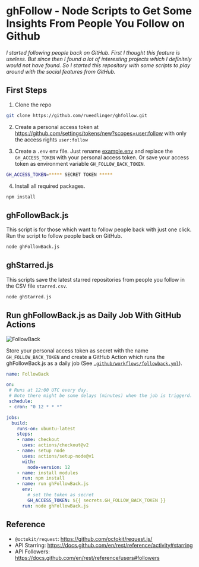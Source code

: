 # ghFollow - Node Scripts to Get Some Insights From People You Follow on Github

*I started following people back on GitHub. First I thought this feature is useless. But since then I found a lot of interesting projects which I definitely would not have found. So I started this repository with some scripts to play around with the social features from GitHub.*

## First Steps

1. Clone the repo

```bash
git clone https://github.com/rueedlinger/ghfollow.git
```

2. Create a personal access token at https://github.com/settings/tokens/new?scopes=user:follow with only the access rights `user:follow`


3. Create a `.env` env file. Just rename [example.env](example.env) and replace the `GH_ACCESS_TOKEN` with your personal access token. Or save your access token as environment variable `GH_FOLLOW_BACK_TOKEN`.

```bash
GH_ACCESS_TOKEN=***** SECRET TOKEN *****
```

4. Install all required packages.

```bash
npm install
```


## ghFollowBack.js

This script is for those which want to follow people back with just one click. Run the script to follow people back on GitHub. 


```bash
node ghFollowBack.js
```

## ghStarred.js

This scripts save the latest starred repositories from people you follow in the CSV file `starred.csv`.

```bash
node ghStarred.js
```

## Run ghFollowBack.js as Daily Job With GitHub Actions 

![FollowBack](https://github.com/rueedlinger/ghfollow/workflows/FollowBack/badge.svg)

Store your personal access token as secret with the name `GH_FOLLOW_BACK_TOKEN` and create a GitHub Action which 
runs the ghFollowBack.js as a daily job
(See [`.github/workflows/followback.yml`](.github/workflows/followback.yml)).

```yaml
name: FollowBack

on:
 # Runs at 12:00 UTC every day. 
 # Note there might be some delays (minutes) when the job is triggerd. 
 schedule:
 - cron: "0 12 * * *"

jobs:
  build:
    runs-on: ubuntu-latest
    steps:
    - name: checkout 
      uses: actions/checkout@v2
    - name: setup node
      uses: actions/setup-node@v1
      with:
        node-version: 12
    - name: install modules
      run: npm install
    - name: run ghFollowBack.js
      env: 
        # set the token as secret
        GH_ACCESS_TOKEN: ${{ secrets.GH_FOLLOW_BACK_TOKEN }}
      run: node ghFollowBack.js

```

## Reference
- `@octokit/request`: https://github.com/octokit/request.js/
- API Starring: https://docs.github.com/en/rest/reference/activity#starring
- API Followers: https://docs.github.com/en/rest/reference/users#followers